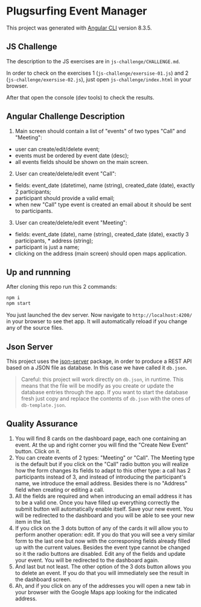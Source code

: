 # Plugsurfing Event Manager

This project was generated with [Angular CLI](https://github.com/angular/angular-cli) version 8.3.5.

## JS Challenge

The description to the JS exercises are in `js-challenge/CHALLENGE.md`.

In order to check on the exercises 1 (`js-challenge/exersise-01.js`) and 2 (`js-challenge/exersise-02.js`), just open `js-challenge/index.html` in your browser.

After that open the console (dev tools) to check the results.

## Angular Challenge Description

1. Main screen should contain a list of "events" of two types "Call" and "Meeting":
  * user can create/edit/delete event;
  * events must be ordered by event date (desc);
  * all events fields should be shown on the main screen.

2. User can create/delete/edit event "Call":

  * fields: event_date (datetime), name (string), created_date (date), exactly 2 participants;
  * participant should provide a valid email;
  * when new "Call" type event is created an email about it should be sent to participants.

3. User can create/delete/edit event "Meeting":

  * fields: event_date (date), name (string), created_date (date), exactly 3 participants, * address (string);
  * participant is just a name;
  * clicking on the address (main screen) should open maps application.

## Up and runnning

After cloning this repo run this 2 commands:

```bash
npm i
npm start
```

You just launched the dev server. Now navigate to `http://localhost:4200/` in your browser to see thet app. It will automatically reload if you change any of the source files.

## Json Server

This project uses the [json-server](https://github.com/typicode/json-server) package, in order to produce a REST API based on a JSON file as database. In this case we  have called it `db.json`.

> Careful: this project will work directly on `db.json`, in runtime. This means that the file will be modify as you create or update the database entries through the app. If you want to start the database fresh just copy and replace the contents of `db.json` with the ones of `db-template.json`.

## Quality Assurance

1. You will find 8 cards on the dashboard page, each one containing an event. At the up and right corner you will find the "Create New Event" button. Click on it.
2. You can create events of 2 types: "Meeting" or "Call". The Meeting type is the default but if  you click on the "Call" radio button you will realize how the form changes its fields to adapt to this other type: a call has 2 participants instead of 3, and instead of introducing the participant's name, we introduce the email address. Besides there is no "Address" field when creating or editing a call.
3. All the fields are required and when introducing an email address it has to be a valid one. Once you have filled up everything correctly the submit button will automatically enable itself. Save your new event. You will be redirected to the dashboard and you will be able to see your new item in the list.
4. If you click on the 3 dots button of any of the cards it will allow you to perform another operation: edit. If you do that you will see a very similar form to the last one but now with the corresponing fields already filled up with the current values. Besides the event type cannot be changed so it the radio buttons are disabled. Edit any of the fields and update your event. You will be redirected to the dashboard again.
5. And last but not least. The other option of the 3 dots button allows you to delete an event. If you do that you will immediately see the result in the dashboard screen.
6. Ah, and if you click on any of the addresses you will open a new tab in your browser with the Google Maps app looking for the indicated address.
